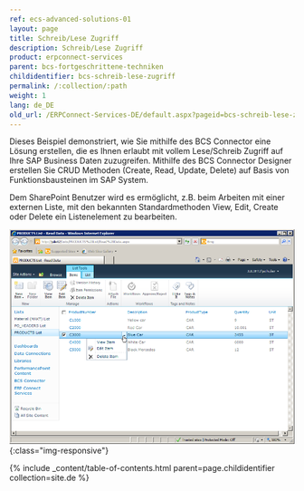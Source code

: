 ```yaml
---
ref: ecs-advanced-solutions-01
layout: page
title: Schreib/Lese Zugriff
description: Schreib/Lese Zugriff
product: erpconnect-services
parent: bcs-fortgeschrittene-techniken
childidentifier: bcs-schreib-lese-zugriff
permalink: /:collection/:path
weight: 1
lang: de_DE
old_url: /ERPConnect-Services-DE/default.aspx?pageid=bcs-schreib-lese-zugriff
---
```


Dieses Beispiel demonstriert, wie Sie mithilfe des BCS Connector eine Lösung erstellen, die es Ihnen erlaubt mit vollem Lese/Schreib Zugriff auf Ihre SAP Business Daten zuzugreifen. Mithilfe des BCS Connector Designer erstellen Sie CRUD Methoden (Create, Read, Update, Delete) auf Basis von Funktionsbausteinen im SAP System.

Dem SharePoint Benutzer wird es ermöglicht, z.B. beim Arbeiten mit einer externen Liste, mit den bekannten Standardmethoden View, Edit, Create oder Delete ein Listenelement zu bearbeiten.

![BCS-CRUD-External-List](/img/content/BCS-CRUD-External-List.png){:class="img-responsive"}


{% include _content/table-of-contents.html parent=page.childidentifier collection=site.de %}